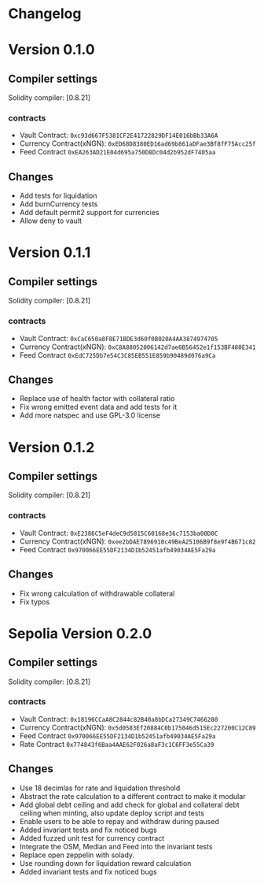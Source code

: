 # Changelog

# Version 0.1.0

## Compiler settings

Solidity compiler: [0.8.21]

### contracts
- Vault Contract: `0xc93d667F5381CF2E41722829DF14E016bBb33A6A`
- Currency Contract(xNGN):    `0xED68D8380ED16ad69b861aDFae3Bf8fF75Acc25f`
- Feed Contract     `0xEA263AD21E04d695a750D8Dc04d2b952dF7405aa`

## Changes
- Add tests for liquidation
- Add burnCurrency tests
- Add default permit2 support for currencies
- Allow deny to vault

# Version 0.1.1

## Compiler settings

Solidity compiler: [0.8.21]

### contracts
- Vault Contract: `0xCaC650a8F8E71BDE3d60f0B020A4AA3874974705`
- Currency Contract(xNGN):    `0xC8A88052006142d7ae0B56452e1f153BF480E341`
- Feed Contract     `0xEdC725Db7e54C3C85EB551E859b90489d076a9Ca`

## Changes
- Replace use of health factor with collateral ratio
- Fix wrong emitted event data and add tests for it
- Add more natspec and use GPL-3.0 license

# Version 0.1.2

## Compiler settings

Solidity compiler: [0.8.21]

### contracts
- Vault Contract: `0xE2386C5eF4deC9d5815C60168e36c7153ba00D0C`
- Currency Contract(xNGN):    `0xee2bDAE7896910c49BeA25106B9f8e9f4B671c82`
- Feed Contract     `0x970066EE55DF2134D1b52451afb49034AE5Fa29a`

## Changes
- Fix wrong calculation of withdrawable collateral
- Fix typos


# Sepolia Version 0.2.0

## Compiler settings

Solidity compiler: [0.8.21]

### contracts
- Vault Contract: `0x18196CCaA8C2844c82B40a8bDCa27349C7466280`
- Currency Contract(xNGN):    `0x5d0583Ef20884C0b175046d515Ec227200C12C89`
- Feed Contract     `0x970066EE55DF2134D1b52451afb49034AE5Fa29a`
- Rate Contract     `0x774843f6Baa4AAE62F026a8aF3c1C6FF3e55Ca39`

## Changes
- Use 18 decimlas for rate and liquidation threshold
- Abstract the rate calculation to a different contract to make it modular
- Add global debt ceiling and add check for global and collateral debt ceiling when minting, also update deploy script and tests
- Enable users to be able to repay and withdraw during paused
- Added invariant tests and fix noticed bugs
- Added fuzzed unit test for currency contract
- Integrate the OSM, Median and Feed into the invariant tests
- Replace open zeppelin with solady.
- Use rounding down for liquidation reward calculation
- Added invariant tests and fix noticed bugs
